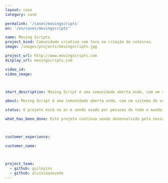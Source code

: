 ```yaml
---
layout: case
category: case

permalink: '/cases/movingscripts'
en: '/en/cases/movingscripts'

name: Moving Scripts
project_kind: Comunidade criativa com foco na criação de roteiros.
image: /images/projects/movingscripts.jpg

project_url: http://www.movingscripts.com
display_url: movingscripts.com

video_id:
video_image:



short_description: Moving Script é uma comunidade aberta onde, com um sistema de votação e um tema por semana, roteristas criam, compartilham e passam feedback.

about: Moving Script é uma comunidade aberta onde, com um sistema de votação e um tema por semana, roteristas criam, compartilham e passam feedback. Assim a comunidade pode ver se suas idéias tem condições de ser comercializadas.

status: O projeto está no ar e sendo usado por pessoas de todo o mundo que gostam de escrever e ler roteiros.

what_has_been_done: Este projeto continua sendo desenvolvido pela nossa equipe.



customer_experience:

customer_name:



project_team:
  - github: guiloyins
  - github: aluisioazevedo
---
```


